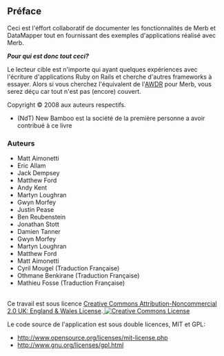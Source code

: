 ## Préface

Ceci est l'éffort collaboratif de documenter les fonctionnalités de Merb et DataMapper
tout en fournissant des exemples d'applications réalisé avec Merb.  

___Pour qui est donc tout ceci?___

Le lecteur cible est n'importe qui ayant quelques expériences avec l'écriture d'applications Ruby on Rails et cherche d'autres frameworks à essayer. Alors si vous cherchez l'équivalent de l'[AWDR](http://www.pragprog.com/titles/rails3) pour Merb, vous serez déçu car tout n'est pas (encore) couvert.

Copyright &copy; 2008 aux auteurs respectifs.

* (NdT) New Bamboo est la société de la première personne a avoir contribué à ce livre

### Auteurs

* Matt Aimonetti
* Eric Allam
* Jack Dempsey
* Matthew Ford
* Andy Kent
* Martyn Loughran
* Gwyn Morfey
* Justin Pease
* Ben Reubenstein
* Jonathan Stott
* Damien Tanner
* Gwyn Morfey
* Martyn Loughran
* Matthew Ford
* Matt Aimonetti
* Cyril Mougel (Traduction Française)
* Othmane Benkirane (Traduction Française)
* Mathieu Fosse (Traduction Française)


<br />
Ce travail est sous licence <a rel="license" href="http://creativecommons.org/licenses/by-nc/2.0/uk/">Creative Commons Attribution-Noncommercial 2.0 UK: England & Wales License</a>.<a rel="license" href="http://creativecommons.org/licenses/by-nc/2.0/uk/">

<img alt="Creative Commons License" style="border-width:0" src="http://i.creativecommons.org/l/by-nc/2.0/uk/88x31.png" />
</a>

Le code source de l'application est sous double licences, MIT et GPL:

* http://www.opensource.org/licenses/mit-license.php
* http://www.gnu.org/licenses/gpl.html



